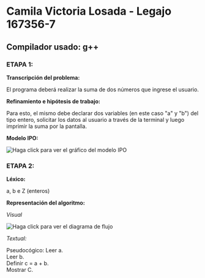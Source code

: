 # Camila Victoria Losada - Legajo 167356-7

## Compilador usado: g++

### ETAPA 1:

**Transcripción del problema:**

El programa deberá realizar la suma de dos números que ingrese el usuario.

**Refinamiento e hipótesis de trabajo:**

Para esto, el mismo debe declarar dos variables (en este caso "a" y "b") del tipo entero, solicitar los datos al usuario a través de la terminal y luego imprimir la suma por la pantalla.

**Modelo IPO:**

![Haga click para ver el gráfico del modelo IPO](https://drive.google.com/open?id=1JeIMsn9Dt6uiaMTW-LNq1BUYSp4XeRDr/ipo.png)

### ETAPA 2:

**Léxico:**

a, b e Z (enteros)

**Representación del algoritmo:**

*Visual*

![Haga click para ver el diagrama de flujo](https://drive.google.com/open?id=1JeIMsn9Dt6uiaMTW-LNq1BUYSp4XeRDr/ddf.png)

*Textual:*

Pseudocógico:
Leer a.  
Leer b.  
Definir c = a + b.  
Mostrar C.  

